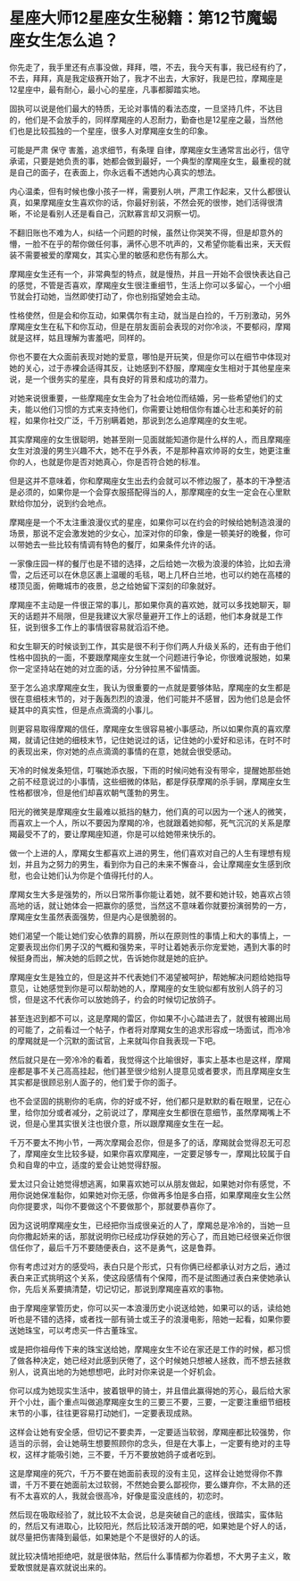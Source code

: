 # 星座大师12星座女生秘籍：第12节魔蝎座女生怎么追？

你先走了，我手里还有点事没做，拜拜，喂，不去，我今天有事，我已经有约了，不去，拜拜，真是我定级赛开始了，我才不出去，大家好，我是巴拉，摩羯座是12星座中，最有耐心，最小心的星座，凡事都脚踏实地。

固执可以说是他们最大的特质，无论对事情的看法态度，一旦坚持几件，不达目的，他们是不会放手的，同样摩羯座的人忍耐力，勤奋也是12星座之最，当然他们也是比较孤独的一个星座，很多人对摩羯座女生的印象。

可能是严肃 保守 害羞，追求细节，有条理 自律，摩羯座女生通常言出必行，信守承诺，只要是她负责的事，她都会做到最好，一个典型的摩羯座女生，最重视的就是自己的面子，在表面上，你永远看不透她内心真实的想法。

内心温柔，但有时候也像小孩子一样，需要别人哄，严肃工作起来，又什么都很认真，如果摩羯座女生喜欢你的话，你最好别装，不然会死的很惨，她们活得很清晰，不论是看别人还是看自己，沉默寡言却又洞察一切。

不翻旧账也不难为人，纠结一个问题的时候，虽然让你哭笑不得，但是却意外的懵，一脸不在乎的帮你做任何事，满怀心思不吭声的，又希望你能看出来，天天假装不需要被爱的摩羯女，其实心里的敏感和悲伤有那么大。

摩羯座女生还有一个，非常典型的特点，就是慢热，并且一开始不会很快表达自己的感觉，不管是否喜欢，摩羯座女生很注重细节，生活上你可以多留心，一个小细节就会打动她，当然即使打动了，你也别指望她会主动。

性格使然，但是会和你互动，如果偶尔有主动，就当是白捡的，千万别激动，另外摩羯座女生在私下和你互动，但是在朋友面前会表现的对你冷淡，不要郁闷，摩羯就是这样，姑且理解为害羞吧，同样的。

你也不要在大众面前表现对她的爱意，哪怕是开玩笑，但是你可以在细节中体现对她的关心，过于赤裸会适得其反，让她感到不舒服，摩羯座女生相对于其他星座来说，是一个很务实的星座，具有良好的背景和成功的潜力。

对她来说很重要，一些摩羯座女生会为了社会地位而结婚，另一些希望他们的丈夫，能以他们习惯的方式来支持他们，你需要让她相信你有雄心壮志和美好的前程，如果你社交广泛，千万别瞒着她，那说到怎么追摩羯座的女生呢。

其实摩羯座的女生很聪明，她甚至刚一见面就能知道你是什么样的人，而且摩羯座女生对浪漫的男生兴趣不大，她不在乎外表，不是那种喜欢帅哥的女生，她更注重你的人，也就是你是否对她真心，你是否符合她的标准。

但是这并不意味着，你和摩羯座女生出去约会就可以不修边服了，基本的干净整洁是必须的，如果你是一个会穿衣服搭配得当的人，那摩羯座的女生一定会在心里默默给你加分，说到约会地点。

摩羯座是一个不太注重浪漫仪式的星座，如果你可以在约会的时候给她制造浪漫的场景，那说不定会激发她的少女心，加深对你的印象，像是一顿美好的晚餐，你可以带她去一些比较有情调有特色的餐厅，如果条件允许的话。

一家像庄园一样的餐厅也是不错的选择，之后给她一次极为浪漫的体验，比如去滑雪，之后还可以在休息区裹上温暖的毛毯，喝上几杯白兰地，也可以约她在高楼的楼顶见面，俯瞰城市的夜景，总之给她留下深刻的印象就好。

摩羯座不主动是一件很正常的事儿，那如果你真的喜欢她，就可以多找她聊天，聊天的话题并不局限，但是我建议大家尽量避开工作上的话题，他们本身就是工作狂，说到很多工作上的事情很容易就滔滔不绝。

和女生聊天的时候谈到工作，其实是很不利于你们两人升级关系的，还有由于他们性格中固执的一面，不要跟摩羯座女生就一个问题进行争论，你很难说服她，如果你一定坚持站在她的对立面的话，分分钟拉黑不留情面。

至于怎么追求摩羯座女生，我认为很重要的一点就是要够体贴，摩羯座的女生都是很在意细枝末节的，对于轰轰烈烈的浪漫，他们可能并不感冒，因为他们总是会怀疑其中的真实性，但是点点滴滴的小事儿。

则更容易取得摩羯的信任，摩羯座女生很容易被小事感动，所以如果你真的喜欢摩羯，就请记住她的细枝末节，记住她说过的话，记住她的小爱好和忌讳，在时不时的表现出来，你对她的点点滴滴的事情的在意，她就会很受感动。

天冷的时候发条短信，叮嘱她添衣服，下雨的时候问她有没有带伞，提醒她那些她之前不经意说过的小事情，这些细微的体贴，都是俘获摩羯的杀手锏，摩羯座女生性格都很冷，但是他们却喜欢朝气蓬勃的男生。

阳光的微笑是摩羯座女生最难以抵挡的魅力，他们真的可以因为一个迷人的微笑，而喜欢上一个人，所以不要因为摩羯的冷，也就跟着她抑郁，死气沉沉的关系是摩羯最受不了的，要让摩羯座知道，你是可以给她带来快乐的。

做一个上进的人，摩羯女生都喜欢上进的男生，他们喜欢对自己的人生有理想有规划，并且为之努力的男生，看到你为自己的未来不懈奋斗，会让摩羯座女生感到欣慰，也会让她们认为你是个值得托付的人。

摩羯女生大多是强势的，所以日常所事你能让着她，就不要和她计较，她喜欢占领高地的话，就让她体会一把赢你的感觉，当然这不意味着你就要扮演弱势的一方，摩羯座女生虽然表面强势，但是内心是很脆弱的。

她们渴望一个能让她们安心依靠的肩膀，所以在原则性的事情上和大的事情上，一定要表现出你们男子汉的气概和强势来，平时让着她表示你宠爱她，遇到大事的时候挺身而出，解决她的后顾之忧，告诉她你就是她的庇护。

摩羯座女生是独立的，但是这并不代表她们不渴望被呵护，帮她解决问题给她指导意见，让她感觉到你是可以帮助她的人，摩羯座的女生貌似都有放别人鸽子的习惯，但是这不代表你可以放她鸽子，约会的时候切记放鸽子。

甚至连迟到都不可以，这是摩羯的雷区，你如果不小心踏进去了，就很有被踢出局的可能了，之前看过一个帖子，作者将对摩羯女生的追求形容成一场面试，而冷冷的摩羯就是一个沉默的面试官，上来就叫你自我表现一下吧。

然后就只是在一旁冷冷的看着，我觉得这个比喻很好，事实上基本也是这样，摩羯座都是事不关己高高挂起，他们甚至很少给别人提意见或者要求，而且摩羯座女生其实都是很顾忌别人面子的，他们爱于你的面子。

也不会坚固的挑剔你的毛病，你的好或不好，他们都只是默默的看在眼里，记在心里，给你加分或者减分，之前说过了，摩羯座女生都很在意细节，虽然摩羯嘴上不说，但是心里其实很关注也很介意，所以跟摩羯座女生在一起。

千万不要太不拘小节，一两次摩羯会忍你，但是多了的话，摩羯就会觉得忍无可忍了，摩羯座女生比较多疑，如果你喜欢摩羯座，一定要足够专一，摩羯比较属于自负和自卑的中立，适度的爱会让她觉得舒服。

爱太过只会让她觉得想逃离，如果喜欢她可以从朋友做起，如果她对你有感觉，不用你说她保准黏你，如果她对你无感，你做再多怕是多白搭，如果摩羯座女生公然向你提要求，叫你不要做这个不要做那个，那就要恭喜你了。

因为这说明摩羯座女生，已经把你当成很亲近的人了，摩羯总是冷冷的，当她一旦向你撒起娇来的话，那就说明你已经成功俘获她的芳心了，而且她已经很亲近你很信任你了，最后千万不要随便表白，这不是勇气，这是鲁莽。

你有考虑过对方的感受吗，表白只是个形式，只有你俩已经都承认对方之后，通过表白来正式挑明这个关系，使这段感情有个保障，而不是试图通过表白来使她承认你，先后关系要搞清楚，切记切记，那说到摩羯座喜欢的事物。

由于摩羯座掌管历史，你可以买一本浪漫历史小说送给她，如果可以的话，读给她听也是不错的选择，或者找一部有骑士或王子的浪漫电影，陪她一起看，如果你要送她珠宝，可以考虑买一件古董珠宝。

或是把你祖母传下来的珠宝送给她，摩羯座女生不论在家还是工作的时候，都习惯了做各种决定，她已经对此感到厌倦了，这个时候她只想被人拯救，而不想去拯救别人，说真出地的为她想想吧，此时对你来说是一个好机会。

你可以成为她现实生活中，披着银甲的骑士，并且借此赢得她的芳心，最后给大家开个小灶，画个重点叫做追摩羯座女生的三要三不要，三要，一定要注重细节细枝末节的小事，往往更容易打动她们，一定要表现成熟。

这样会让她有安全感，但切记不要卖弄，一定要适当软弱，摩羯座都比较强势，你适当的示弱，会让她萌生想要照顾你的念头，但是在大事上，一定要有绝对的主导权，这样才能吸引她，三不要，千万不要放她鸽子或者吃到。

这是摩羯座的死穴，千万不要在她面前表现的没有主见，这样会让她觉得你不靠谱，千万不要在她面前太过软弱，不然她会要么鄙视你，要么嫌弃你，不太熟的还有不太喜欢的人，我就会很高冷，好像是蛮没底线的，初恋时。

然后现在吸取经验了，就比较不太会说，总是突破自己的底线，很踏实，蛮体贴的，然后又有进取心，比较阳光，然后比较活泼开朗的吧，如果她是个好人的话，就尽量把伤害降到最低，如果她是个不是很好的人的话。

就比较决情地拒绝吧，就是很体贴，然后什么事情都为你着想，不大男子主义，敢爱敢恨就是喜欢就说出来的。